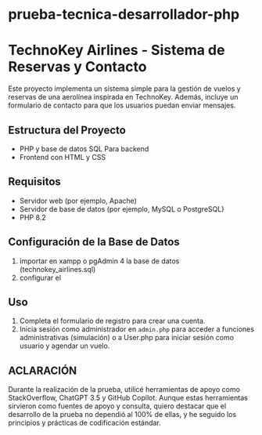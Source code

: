 # prueba-tecnica-desarrollador-php

# TechnoKey Airlines - Sistema de Reservas y Contacto

Este proyecto implementa un sistema simple para la gestión de vuelos y reservas de una aerolínea inspirada en TechnoKey. Además, incluye un formulario de contacto para que los usuarios puedan enviar mensajes.

## Estructura del Proyecto

- PHP y base de datos SQL Para backend
- Frontend con HTML y CSS

## Requisitos

- Servidor web (por ejemplo, Apache)
- Servidor de base de datos (por ejemplo, MySQL o PostgreSQL)
- PHP 8.2

## Configuración de la Base de Datos

1) importar en xampp o pgAdmin 4 la base de datos (technokey_airlines.sql)
2) configurar el 

## Uso

1) Completa el formulario de registro para crear una cuenta.
2) Inicia sesión como administrador en `admin.php` para acceder a funciones administrativas (simulación) o a User.php para iniciar sesión como usuario y agendar un vuelo.

## ACLARACIÓN
Durante la realización de la prueba, utilicé herramientas de apoyo como StackOverflow, ChatGPT 3.5 y GitHub Copilot. Aunque estas herramientas sirvieron como fuentes de apoyo y consulta, quiero destacar que el desarrollo de la prueba no dependió al 100% de ellas, y he seguido los principios y prácticas de codificación estándar.

